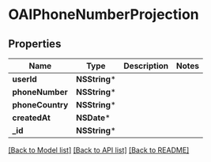 # OAIPhoneNumberProjection

## Properties
Name | Type | Description | Notes
------------ | ------------- | ------------- | -------------
**userId** | **NSString*** |  | 
**phoneNumber** | **NSString*** |  | 
**phoneCountry** | **NSString*** |  | 
**createdAt** | **NSDate*** |  | 
**_id** | **NSString*** |  | 

[[Back to Model list]](../README#documentation-for-models) [[Back to API list]](../README#documentation-for-api-endpoints) [[Back to README]](../README)


